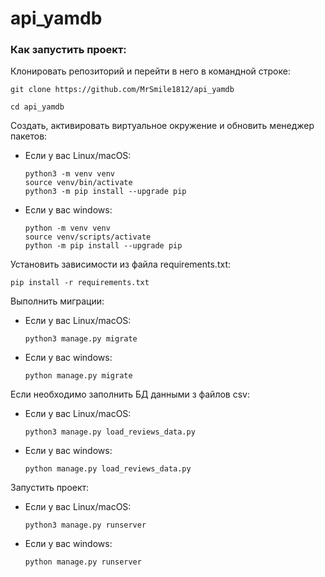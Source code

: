# api_yamdb

### Как запустить проект:

Клонировать репозиторий и перейти в него в командной строке:

```
git clone https://github.com/MrSmile1812/api_yamdb
```
```
cd api_yamdb
```

Cоздать, активировать виртуальное окружение и обновить менеджер пакетов:

* Если у вас Linux/macOS:

    ```
    python3 -m venv venv
    source venv/bin/activate
    python3 -m pip install --upgrade pip
    ```

* Если у вас windows:

    ```
    python -m venv venv
    source venv/scripts/activate
    python -m pip install --upgrade pip
    ```


Установить зависимости из файла requirements.txt:

```
pip install -r requirements.txt
```

Выполнить миграции:


* Если у вас Linux/macOS:

    ```
    python3 manage.py migrate
    ```

* Если у вас windows:

    ```
    python manage.py migrate
    ```

Если необходимо заполнить БД данными з файлов csv:

* Если у вас Linux/macOS:

    ```
    python3 manage.py load_reviews_data.py
    ```

* Если у вас windows:

    ```
    python manage.py load_reviews_data.py
    ```

Запустить проект:


* Если у вас Linux/macOS:

    ```
    python3 manage.py runserver
    ```

* Если у вас windows:

    ```
    python manage.py runserver
    ```

